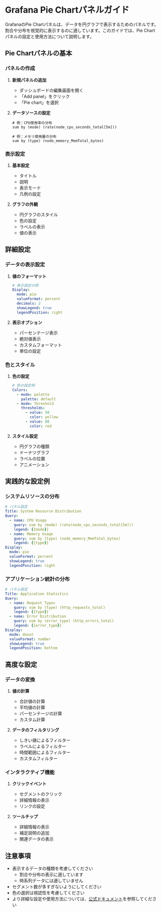 # Grafana Pie Chartパネルガイド

GrafanaのPie Chartパネルは、データを円グラフで表示するためのパネルです。割合や分布を視覚的に表示するのに適しています。このガイドでは、Pie Chartパネルの設定と使用方法について説明します。

## Pie Chartパネルの基本

### パネルの作成

1. **新規パネルの追加**
   - ダッシュボードの編集画面を開く
   - 「Add panel」をクリック
   - 「Pie chart」を選択

2. **データソースの設定**
   ```promql
   # 例：CPU使用率の分布
   sum by (mode) (rate(node_cpu_seconds_total[5m]))
   
   # 例：メモリ使用量の分布
   sum by (type) (node_memory_MemTotal_bytes)
   ```

### 表示設定

1. **基本設定**
   - タイトル
   - 説明
   - 表示モード
   - 凡例の設定

2. **グラフの外観**
   - 円グラフのスタイル
   - 色の設定
   - ラベルの表示
   - 値の表示

## 詳細設定

### データの表示設定

1. **値のフォーマット**
   ```yaml
   # 表示設定の例
   Display:
     mode: pie
     valueFormat: percent
     decimals: 2
     showLegend: true
     legendPosition: right
   ```

2. **表示オプション**
   - パーセンテージ表示
   - 絶対値表示
   - カスタムフォーマット
   - 単位の設定

### 色とスタイル

1. **色の設定**
   ```yaml
   # 色の設定例
   Colors:
     - mode: palette
       palette: default
     - mode: threshold
       thresholds:
         - value: 50
           color: yellow
         - value: 80
           color: red
   ```

2. **スタイル設定**
   - 円グラフの種類
   - ドーナツグラフ
   - ラベルの位置
   - アニメーション

## 実践的な設定例

### システムリソースの分布

```yaml
# パネル設定
Title: System Resource Distribution
Query: 
  - name: CPU Usage
    query: sum by (mode) (rate(node_cpu_seconds_total[5m]))
    legend: {{mode}}
  - name: Memory Usage
    query: sum by (type) (node_memory_MemTotal_bytes)
    legend: {{type}}
Display:
  mode: pie
  valueFormat: percent
  showLegend: true
  legendPosition: right
```

### アプリケーション統計の分布

```yaml
# パネル設定
Title: Application Statistics
Query: 
  - name: Request Types
    query: sum by (type) (http_requests_total)
    legend: {{type}}
  - name: Error Distribution
    query: sum by (error_type) (http_errors_total)
    legend: {{error_type}}
Display:
  mode: donut
  valueFormat: number
  showLegend: true
  legendPosition: bottom
```

## 高度な設定

### データの変換

1. **値の計算**
   - 合計値の計算
   - 平均値の計算
   - パーセンテージの計算
   - カスタム計算

2. **データのフィルタリング**
   - しきい値によるフィルター
   - ラベルによるフィルター
   - 時間範囲によるフィルター
   - カスタムフィルター

### インタラクティブ機能

1. **クリックイベント**
   - セグメントのクリック
   - 詳細情報の表示
   - リンクの設定

2. **ツールチップ**
   - 詳細情報の表示
   - 補足説明の追加
   - 関連データの表示

## 注意事項

- 表示するデータの種類を考慮してください
   - 割合や分布の表示に適しています
   - 時系列データには適していません
- セグメント数が多すぎないようにしてください
- 色の選択は視認性を考慮してください
- より詳細な設定や使用方法については、[公式ドキュメント](https://grafana.com/docs/grafana/latest/panels/visualizations/pie-chart/)を参照してください 

